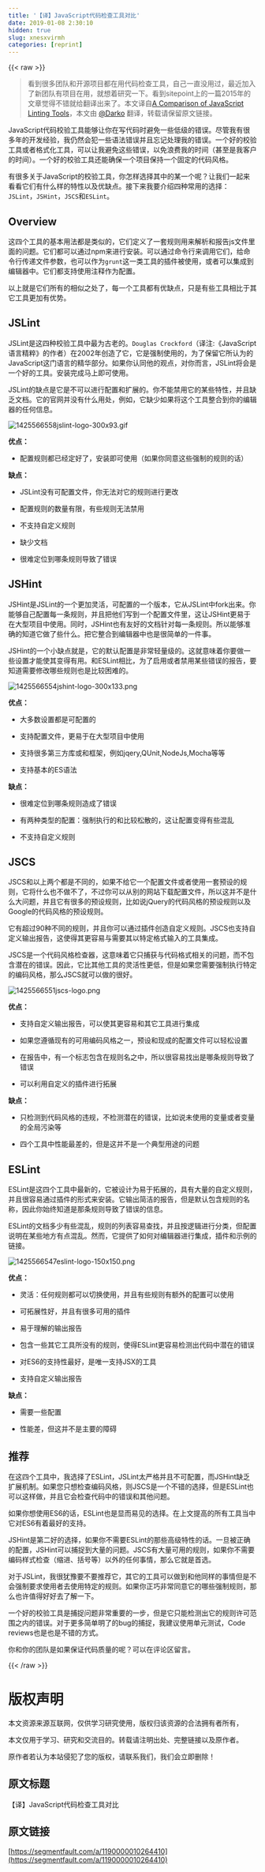 ```yaml
---
title: '【译】JavaScript代码检查工具对比' 
date: 2019-01-08 2:30:10
hidden: true
slug: xnesxvirmh
categories: [reprint]
---
```


{{< raw >}}

                    
<blockquote><p>看到很多团队和开源项目都在用代码检查工具，自己一直没用过，最近加入了新团队有项目在用，就想着研究一下。看到sitepoint上的一篇2015年的文章觉得不错就给翻译出来了。本文译自<a href="https://www.sitepoint.com/comparison-javascript-linting-tools/" rel="nofollow noreferrer" target="_blank">A Comparison of JavaScript Linting Tools</a>，本文由 <a href="https://segmentfault.com/u/darko">@Darko</a> 翻译，转载请保留原文链接。</p></blockquote>
<p>JavaScript代码校验工具能够让你在写代码时避免一些低级的错误。尽管我有很多年的开发经验，我仍然会犯一些语法错误并且忘记处理我的错误。一个好的校验工具或者格式化工具，可以让我避免这些错误，以免浪费我的时间（甚至是我客户的时间）。一个好的校验工具还能确保一个项目保持一个固定的代码风格。</p>
<p>有很多关于JavaScript的校验工具，你怎样选择其中的某一个呢？让我们一起来看看它们有什么样的特性以及优缺点。接下来我要介绍四种常用的选择：<code>JSLint</code>，<code>JSHint</code>，<code>JSCS</code>和<code>ESLint</code>。</p>
<h2 id="articleHeader0">Overview</h2>
<p>这四个工具的基本用法都是类似的，它们定义了一套规则用来解析和报告js文件里面的问题。它们都可以通过npm来进行安装。可以通过命令行来调用它们，给命令行传递文件参数，也可以作为<code>grunt</code>这一类工具的插件被使用，或者可以集成到编辑器中。它们都支持使用注释作为配置。</p>
<p>以上就是它们所有的相似之处了，每一个工具都有优缺点，只是有些工具相比于其它工具更加有优势。</p>
<h2 id="articleHeader1">JSLint</h2>
<p>JSLint是这四种校验工具中最为古老的。<code>Douglas Crockford</code>（译注:《JavaScript 语言精粹》的作者）在2002年创造了它，它是强制使用的，为了保留它所认为的JavaScript这门语言的精华部分。如果你认同他的观点，对你而言，JSLint将会是一个好的工具。安装完成马上即可使用。</p>
<p>JSLint的缺点是它是不可以进行配置和扩展的。你不能禁用它的某些特性，并且缺乏文档。它的官网并没有什么用处，例如，它缺少如果将这个工具整合到你的编辑器的任何信息。</p>
<p><span class="img-wrap"><img data-src="/img/bVRel4?w=300&amp;h=93" src="https://static.alili.tech/img/bVRel4?w=300&amp;h=93" alt="1425566558jslint-logo-300x93.gif" title="1425566558jslint-logo-300x93.gif" style="cursor: pointer; display: inline;"></span></p>
<p><strong>优点：</strong></p>
<ul><li><p>配置规则都已经定好了，安装即可使用（如果你同意这些强制的规则的话）</p></li></ul>
<p><strong>缺点：</strong></p>
<ul>
<li><p>JSLint没有可配置文件，你无法对它的规则进行更改</p></li>
<li><p>配置规则的数量有限，有些规则无法禁用</p></li>
<li><p>不支持自定义规则</p></li>
<li><p>缺少文档</p></li>
<li><p>很难定位到哪条规则导致了错误</p></li>
</ul>
<h2 id="articleHeader2">JSHint</h2>
<p>JSHint是JSLint的一个更加灵活，可配置的一个版本，它从JSLint中fork出来。你能够自己配置每一条规则，并且把他们写到一个配置文件里，这让JSHint更易于在大型项目中使用。同时，JSHint也有友好的文档针对每一条规则。所以能够准确的知道它做了些什么。把它整合到编辑器中也是很简单的一件事。</p>
<p>JSHint的一个小缺点就是，它的默认配置是非常轻量级的。这就意味着你要做一些设置才能使其变得有用。和ESLint相比，为了启用或者禁用某些错误的报告，要知道需要修改哪些规则也是比较困难的。</p>
<p><span class="img-wrap"><img data-src="/img/bVRd01?w=300&amp;h=133" src="https://static.alili.tech/img/bVRd01?w=300&amp;h=133" alt="1425566554jshint-logo-300x133.png" title="1425566554jshint-logo-300x133.png" style="cursor: pointer;"></span></p>
<p><strong>优点：</strong></p>
<ul>
<li><p>大多数设置都是可配置的</p></li>
<li><p>支持配置文件，更易于在大型项目中使用</p></li>
<li><p>支持很多第三方库或和框架，例如jqery,QUnit,NodeJs,Mocha等等</p></li>
<li><p>支持基本的ES语法</p></li>
</ul>
<p><strong>缺点：</strong></p>
<ul>
<li><p>很难定位到哪条规则造成了错误</p></li>
<li><p>有两种类型的配置：强制执行的和比较松散的，这让配置变得有些混乱</p></li>
<li><p>不支持自定义规则</p></li>
</ul>
<h2 id="articleHeader3">JSCS</h2>
<p>JSCS和以上两个都是不同的，如果不给它一个配置文件或者使用一套预设的规则，它将什么也不做不了，不过你可以从别的网站下载配置文件，所以这并不是什么大问题，并且它有很多的预设规则，比如说jQuery的代码风格的预设规则以及Google的代码风格的预设规则。</p>
<p>它有超过90种不同的规则，并且你可以通过插件创造自定义规则。JSCS也支持自定义输出报告，这使得其更容易与需要其以特定格式输入的工具集成。</p>
<p>JSCS是一个代码风格检查器，这意味着它只捕获与代码格式相关的问题，而不包含潜在的错误。因此，它比其他工具的灵活性更低，但是如果您需要强制执行特定的编码风格，那么JSCS就可以做的很好。</p>
<p><span class="img-wrap"><img data-src="/img/bVRemj?w=130&amp;h=130" src="https://static.alili.tech/img/bVRemj?w=130&amp;h=130" alt="1425566551jscs-logo.png" title="1425566551jscs-logo.png" style="cursor: pointer; display: inline;"></span></p>
<p><strong>优点：</strong></p>
<ul>
<li><p>支持自定义输出报告，可以使其更容易和其它工具进行集成</p></li>
<li><p>如果您遵循现有的可用编码风格之一，预设和现成的配置文件可以轻松设置</p></li>
<li><p>在报告中，有一个标志包含在规则名之中，所以很容易找出是哪条规则导致了错误</p></li>
<li><p>可以利用自定义的插件进行拓展</p></li>
</ul>
<p><strong>缺点：</strong></p>
<ul>
<li><p>只检测到代码风格的违规，不检测潜在的错误，比如说未使用的变量或者变量的全局污染等</p></li>
<li><p>四个工具中性能最差的，但是这并不是一个典型用途的问题</p></li>
</ul>
<h2 id="articleHeader4">ESLint</h2>
<p>ESLint是这四个工具中最新的，它被设计为易于拓展的，具有大量的自定义规则，并且很容易通过插件的形式来安装。它输出简洁的报告，但是默认包含规则的名称，因此你始终知道是那条规则导致了错误的信息。</p>
<p>ESLint的文档多少有些混乱，规则的列表容易查找，并且按逻辑进行分类，但配置说明在某些地方有点混乱。然而，它提供了如何对编辑器进行集成，插件和示例的链接。</p>
<p><span class="img-wrap"><img data-src="/img/bVReml?w=150&amp;h=150" src="https://static.alili.tech/img/bVReml?w=150&amp;h=150" alt="1425566547eslint-logo-150x150.png" title="1425566547eslint-logo-150x150.png" style="cursor: pointer;"></span></p>
<p><strong>优点：</strong></p>
<ul>
<li><p>灵活：任何规则都可以切换使用，并且有些规则有额外的配置可以使用</p></li>
<li><p>可拓展性好，并且有很多可用的插件</p></li>
<li><p>易于理解的输出报告</p></li>
<li><p>包含一些其它工具所没有的规则，使得ESLint更容易检测出代码中潜在的错误</p></li>
<li><p>对ES6的支持性最好，是唯一支持JSX的工具</p></li>
<li><p>支持自定义输出报告</p></li>
</ul>
<p><strong>缺点：</strong></p>
<ul>
<li><p>需要一些配置</p></li>
<li><p>性能差，但这并不是主要的障碍</p></li>
</ul>
<h2 id="articleHeader5">推荐</h2>
<p>在这四个工具中，我选择了ESLint，JSLint太严格并且不可配置，而JSHint缺乏扩展机制。如果您只想检查编码风格，则JSCS是一个不错的选择，但是ESLint也可以这样做，并且它会检查代码中的错误和其他问题。</p>
<p>如果你想使用ES6的话，ESLint也是显而易见的选择。在上文提高的所有工具当中它对ES6有着最好的支持。</p>
<p>JSHint是第二好的选择，如果你不需要ESLint的那些高级特性的话。一旦被正确的配置，JSHint可以捕捉到大量的问题。JSCS有大量可用的规则，如果你不需要编码样式检查（缩进、括号等）以外的任何事情，那么它就是首选。</p>
<p>对于JSLint，我很犹豫要不要推荐它，其它的工具可以做到和他同样的事情但是不会强制要求使用者去使用特定的规则。如果你正巧非常同意它的哪些强制规则，那么也许值得好好去了解一下。</p>
<p>一个好的校验工具是捕捉问题非常重要的一步，但是它只能检测出它的规则许可范围之内的错误。对于更多简单明了的bug的捕捉，我建议使用单元测试，Code reviews也是也是不错的方式。</p>
<p>你和你的团队是如果保证代码质量的呢？可以在评论区留言。</p>

                
{{< /raw >}}

# 版权声明
本文资源来源互联网，仅供学习研究使用，版权归该资源的合法拥有者所有，

本文仅用于学习、研究和交流目的。转载请注明出处、完整链接以及原作者。

原作者若认为本站侵犯了您的版权，请联系我们，我们会立即删除！

## 原文标题
【译】JavaScript代码检查工具对比

## 原文链接
[https://segmentfault.com/a/1190000010264410](https://segmentfault.com/a/1190000010264410)

